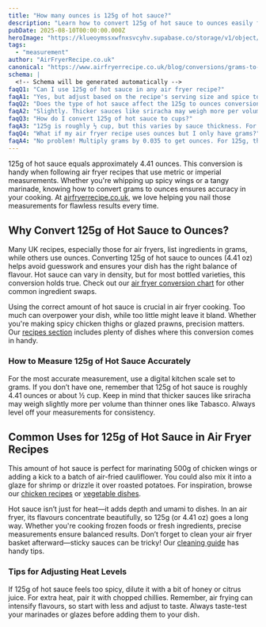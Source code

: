 ```yaml
---
title: "How many ounces is 125g of hot sauce?"
description: "Learn how to convert 125g of hot sauce to ounces easily for perfect air fryer recipes. Get accurate measurements in seconds!"
pubDate: 2025-08-10T00:00:00.000Z
heroImage: "https://klueoymssxwfnxsvcyhv.supabase.co/storage/v1/object/public/Shmucket/how-many-ounces-is-125g-of-hot-sauce.webp"
tags:
  - "measurement"
author: "AirFryerRecipe.co.uk"
canonical: "https://www.airfryerrecipe.co.uk/blog/conversions/grams-to-ounces/how-many-ounces-is-125g-of-hot-sauce"
schema: |
  <!-- Schema will be generated automatically -->
faqQ1: "Can I use 125g of hot sauce in any air fryer recipe?"
faqA1: "Yes, but adjust based on the recipe's serving size and spice tolerance. For example, 125g (4.41 oz) works well for 4–6 portions of wings or veggies. Always taste and tweak to avoid overpowering the dish."
faqQ2: "Does the type of hot sauce affect the 125g to ounces conversion?"
faqA2: "Slightly. Thicker sauces like sriracha may weigh more per volume, but 125g generally equals 4.41 oz for most bottled hot sauces. For precision, use a scale."
faqQ3: "How do I convert 125g of hot sauce to cups?"
faqA3: "125g is roughly ½ cup, but this varies by sauce thickness. For accuracy, weigh it or check our <a href=https://www.airfryerrecipe.co.uk/air-fryer-conversion-chart>conversion chart</a>."
faqQ4: "What if my air fryer recipe uses ounces but I only have grams?"
faqA4: "No problem! Multiply grams by 0.035 to get ounces. For 125g, that’s 4.41 oz. Bookmark our <a href=https://www.airfryerrecipe.co.uk>site</a> for quick reference."
---
```

<p>125g of hot sauce equals approximately 4.41 ounces. This conversion is handy when following air fryer recipes that use metric or imperial measurements. Whether you're whipping up spicy wings or a tangy marinade, knowing how to convert grams to ounces ensures accuracy in your cooking. At <a href=https://www.airfryerrecipe.co.uk>airfryerrecipe.co.uk</a>, we love helping you nail those measurements for flawless results every time.</p>  

<h2>Why Convert 125g of Hot Sauce to Ounces?</h2>  
<p>Many UK recipes, especially those for air fryers, list ingredients in grams, while others use ounces. Converting 125g of hot sauce to ounces (4.41 oz) helps avoid guesswork and ensures your dish has the right balance of flavour. Hot sauce can vary in density, but for most bottled varieties, this conversion holds true. Check out our <a href=https://www.airfryerrecipe.co.uk/air-fryer-conversion-chart>air fryer conversion chart</a> for other common ingredient swaps.</p>  

<p>Using the correct amount of hot sauce is crucial in air fryer cooking. Too much can overpower your dish, while too little might leave it bland. Whether you're making spicy chicken thighs or glazed prawns, precision matters. Our <a href=https://www.airfryerrecipe.co.uk/recipes>recipes section</a> includes plenty of dishes where this conversion comes in handy.</p>  

<h3>How to Measure 125g of Hot Sauce Accurately</h3>  
<p>For the most accurate measurement, use a digital kitchen scale set to grams. If you don’t have one, remember that 125g of hot sauce is roughly 4.41 ounces or about ½ cup. Keep in mind that thicker sauces like sriracha may weigh slightly more per volume than thinner ones like Tabasco. Always level off your measurements for consistency.</p>  

<h2>Common Uses for 125g of Hot Sauce in Air Fryer Recipes</h2>  
<p>This amount of hot sauce is perfect for marinating 500g of chicken wings or adding a kick to a batch of air-fried cauliflower. You could also mix it into a glaze for shrimp or drizzle it over roasted potatoes. For inspiration, browse our <a href=https://www.airfryerrecipe.co.uk/recipe-category/chicken>chicken recipes</a> or <a href=https://www.airfryerrecipe.co.uk/recipe-category/vegetables>vegetable dishes</a>.</p>  

<p>Hot sauce isn’t just for heat—it adds depth and umami to dishes. In an air fryer, its flavours concentrate beautifully, so 125g (or 4.41 oz) goes a long way. Whether you're cooking frozen foods or fresh ingredients, precise measurements ensure balanced results. Don’t forget to clean your air fryer basket afterward—sticky sauces can be tricky! Our <a href=https://www.airfryerrecipe.co.uk/air-fryer-cleaner>cleaning guide</a> has handy tips.</p>  

<h3>Tips for Adjusting Heat Levels</h3>  
<p>If 125g of hot sauce feels too spicy, dilute it with a bit of honey or citrus juice. For extra heat, pair it with chopped chillies. Remember, air frying can intensify flavours, so start with less and adjust to taste. Always taste-test your marinades or glazes before adding them to your dish.</p>
